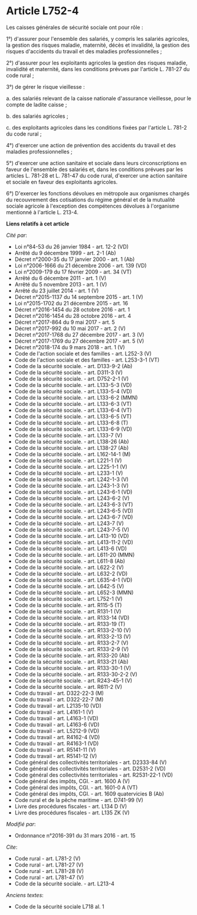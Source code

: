 # Article L752-4

Les caisses générales de sécurité sociale ont pour rôle : 

1°) d'assurer pour l'ensemble des salariés, y compris les salariés agricoles, la gestion des risques maladie, maternité,
décès et invalidité, la gestion des risques d'accidents du travail et des maladies professionnelles ; 

2°) d'assurer pour les exploitants agricoles la gestion des risques maladie, invalidité et maternité, dans les conditions
prévues par l'article L. 781-27 du code rural ; 

3°) de gérer le risque vieillesse : 

a. des salariés relevant de la caisse nationale d'assurance vieillesse, pour le compte de ladite caisse ; 

b. des salariés agricoles ; 

c. des exploitants agricoles dans les conditions fixées par l'article L. 781-2 du code rural ; 

4°) d'exercer une action de prévention des accidents du travail et des maladies professionnelles ; 

5°) d'exercer une action sanitaire et sociale dans leurs circonscriptions en faveur de l'ensemble des salariés et, dans les
conditions prévues par les articles L. 781-28 et L. 781-47 du code rural, d'exercer une action sanitaire et sociale en faveur
des exploitants agricoles. 

6°) D'exercer les fonctions dévolues en métropole aux organismes chargés du recouvrement des cotisations du régime général et
de la mutualité sociale agricole à l'exception des compétences dévolues à l'organisme mentionné à l'article L. 213-4.

**Liens relatifs à cet article**

_Cité par_:

  - Loi n°84-53 du 26 janvier 1984 - art. 12-2 (VD)
  - Arrêté du 9 décembre 1999 - art. 2-1 (Ab)
  - Décret n°2000-35 du 17 janvier 2000 - art. 1 (Ab)
  - Loi n°2006-1666 du 21 décembre 2006 - art. 139 (VD)
  - Loi n°2009-179 du 17 février 2009 - art. 34 (VT)
  - Arrêté du 6 décembre 2011 - art. 1 (V)
  - Arrêté du 5 novembre 2013 - art. 1 (V)
  - Arrêté du 23 juillet 2014 - art. 1 (V)
  - Décret n°2015-1137 du 14 septembre 2015 - art. 1 (V)
  - Loi n°2015-1702 du 21 décembre 2015 - art. 16
  - Décret n°2016-1454 du 28 octobre 2016 - art. 1
  - Décret n°2016-1454 du 28 octobre 2016 - art. 4
  - Décret n°2017-864 du 9 mai 2017 - art. 5
  - Décret n°2017-992 du 10 mai 2017 - art. 2 (V)
  - Décret n°2017-1768 du 27 décembre 2017 - art. 3 (V)
  - Décret n°2017-1769 du 27 décembre 2017 - art. 5 (V)
  - Décret n°2018-174 du 9 mars 2018 - art. 1 (V)
  - Code de l'action sociale et des familles - art. L252-3 (V)
  - Code de l'action sociale et des familles - art. L253-3-1 (VT)
  - Code de la sécurité sociale. - art. D133-9-2 (Ab)
  - Code de la sécurité sociale. - art. D311-3 (V)
  - Code de la sécurité sociale. - art. D752-2-1 (V)
  - Code de la sécurité sociale. - art. L133-5-3 (VD)
  - Code de la sécurité sociale. - art. L133-5-4 (VD)
  - Code de la sécurité sociale. - art. L133-6-2 (MMN)
  - Code de la sécurité sociale. - art. L133-6-3 (VT)
  - Code de la sécurité sociale. - art. L133-6-4 (VT)
  - Code de la sécurité sociale. - art. L133-6-5 (VT)
  - Code de la sécurité sociale. - art. L133-6-8 (T)
  - Code de la sécurité sociale. - art. L133-6-9 (VD)
  - Code de la sécurité sociale. - art. L133-7 (V)
  - Code de la sécurité sociale. - art. L138-26 (Ab)
  - Code de la sécurité sociale. - art. L138-27 (Ab)
  - Code de la sécurité sociale. - art. L162-14-1 (M)
  - Code de la sécurité sociale. - art. L221-1 (V)
  - Code de la sécurité sociale. - art. L225-1-1 (V)
  - Code de la sécurité sociale. - art. L233-1 (V)
  - Code de la sécurité sociale. - art. L242-1-3 (V)
  - Code de la sécurité sociale. - art. L243-1-3 (V)
  - Code de la sécurité sociale. - art. L243-6-1 (VD)
  - Code de la sécurité sociale. - art. L243-6-2 (V)
  - Code de la sécurité sociale. - art. L243-6-3 (VT)
  - Code de la sécurité sociale. - art. L243-6-5 (VD)
  - Code de la sécurité sociale. - art. L243-6-7 (VD)
  - Code de la sécurité sociale. - art. L243-7 (V)
  - Code de la sécurité sociale. - art. L243-7-5 (V)
  - Code de la sécurité sociale. - art. L413-10 (VD)
  - Code de la sécurité sociale. - art. L413-11-2 (VD)
  - Code de la sécurité sociale. - art. L413-6 (VD)
  - Code de la sécurité sociale. - art. L611-20 (MMN)
  - Code de la sécurité sociale. - art. L611-8 (Ab)
  - Code de la sécurité sociale. - art. L622-2 (V)
  - Code de la sécurité sociale. - art. L632-2 (VD)
  - Code de la sécurité sociale. - art. L635-4-1 (VD)
  - Code de la sécurité sociale. - art. L642-5 (V)
  - Code de la sécurité sociale. - art. L652-3 (MMN)
  - Code de la sécurité sociale. - art. L752-1 (V)
  - Code de la sécurité sociale. - art. R115-5 (T)
  - Code de la sécurité sociale. - art. R131-1 (V)
  - Code de la sécurité sociale. - art. R133-14 (VD)
  - Code de la sécurité sociale. - art. R133-19 (T)
  - Code de la sécurité sociale. - art. R133-2-10 (V)
  - Code de la sécurité sociale. - art. R133-2-13 (V)
  - Code de la sécurité sociale. - art. R133-2-7 (V)
  - Code de la sécurité sociale. - art. R133-2-9 (V)
  - Code de la sécurité sociale. - art. R133-20 (Ab)
  - Code de la sécurité sociale. - art. R133-21 (Ab)
  - Code de la sécurité sociale. - art. R133-30-1 (V)
  - Code de la sécurité sociale. - art. R133-30-2-2 (V)
  - Code de la sécurité sociale. - art. R243-45-1 (V)
  - Code de la sécurité sociale. - art. R611-2 (V)
  - Code du travail - art. D322-22-3 (M)
  - Code du travail - art. D322-22-7 (M)
  - Code du travail - art. L2135-10 (VD)
  - Code du travail - art. L4161-1 (V)
  - Code du travail - art. L4163-1 (VD)
  - Code du travail - art. L4163-6 (VD)
  - Code du travail - art. L5212-9 (VD)
  - Code du travail - art. R4162-4 (VD)
  - Code du travail - art. R4163-1 (VD)
  - Code du travail - art. R5141-11 (V)
  - Code du travail - art. R5141-12 (V)
  - Code général des collectivités territoriales - art. D2333-84 (V)
  - Code général des collectivités territoriales - art. D2531-2 (VD)
  - Code général des collectivités territoriales - art. R2531-22-1 (VD)
  - Code général des impôts, CGI. - art. 1600 A (V)
  - Code général des impôts, CGI. - art. 1601-0 A (VT)
  - Code général des impôts, CGI. - art. 1609 quatervicies B (Ab)
  - Code rural et de la pêche maritime - art. D741-99 (V)
  - Livre des procédures fiscales - art. L134 D (V)
  - Livre des procédures fiscales - art. L135 ZK (V)

_Modifié par_:

  - Ordonnance n°2016-391 du 31 mars 2016 - art. 15

_Cite_:

  - Code rural - art. L781-2 (V)
  - Code rural - art. L781-27 (V)
  - Code rural - art. L781-28 (V)
  - Code rural - art. L781-47 (V)
  - Code de la sécurité sociale. - art. L213-4

_Anciens textes_:

  - Code de la sécurité sociale L718 al. 1
